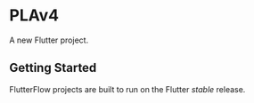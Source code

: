 # PLAv4

A new Flutter project.

## Getting Started

FlutterFlow projects are built to run on the Flutter _stable_ release.
